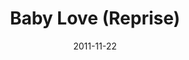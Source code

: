 ---
layout: music 
title: "Baby Love (Reprise)"
date: 2011-11-22 
description: "Original music from Awaited&#58; A Christmas Show."
audio: "http://s3.amazonaws.com/crossroads-media/media/legacy/mp3/07%20Baby%20Love%20(reprise).mp3"
audio-duration: "02:11"
src: "http://s3.amazonaws.com/crossroads-media/images/legacy/content/DefaultVideoImage.jpg"
---